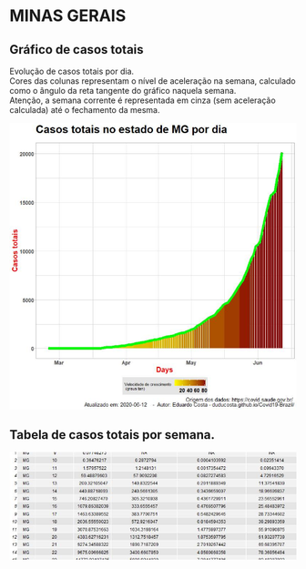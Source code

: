 # MINAS GERAIS

## Gráfico de casos totais
Evolução de casos totais por dia.  
Cores das colunas representam o nível de aceleração na semana, calculado como o ângulo da reta tangente do gráfico naquela semana.  
Atenção, a semana corrente é representada em cinza (sem aceleração calculada) até o fechamento da mesma.

![](https://raw.githubusercontent.com/duducosta/Covid19-Brazil/master/TC/MG-TC-Completo.jpeg)  

## Tabela de casos totais por semana.

![](https://raw.githubusercontent.com/duducosta/Covid19-Brazil/master/TC/MG-Vel_semanal.jpeg)
